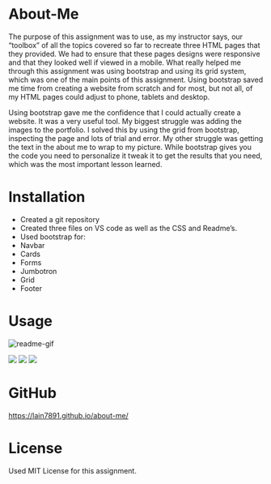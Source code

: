 # About-Me

The purpose of this assignment was to use, as my instructor says, our “toolbox” of all the topics covered so far to recreate three HTML pages that they provided. We had to ensure that these pages designs were responsive and that they looked well if viewed in a mobile. What really helped me through this assignment was using bootstrap and using its grid system, which was one of the main points of this assignment. Using bootstrap saved me time from creating a website from scratch and for most, but not all, of my HTML pages could adjust to phone, tablets and desktop.

Using bootstrap gave me the confidence that I could actually create a website. It was a very useful tool. My biggest struggle was adding the images to the portfolio. I solved this by using the grid from bootstrap, inspecting the page and lots of trial and error. My other struggle was getting the text in the about me to wrap to my picture. While bootstrap gives you the code you need to personalize it tweak it to get the results that you need, which was the most important lesson learned. 

# Installation

* Created a git repository
* Created three files on VS code as well as the CSS and Readme’s.
* Used bootstrap for:
* Navbar
* Cards
* Forms
* Jumbotron
* Grid
* Footer

# Usage

![readme-gif](assets/images/About-Me.gif)

<img src="assets/images/aboutMe2.png">

<img src="assets/images/contactPage.png">

<img src ="assets/images/PortfolioPage3.png">

# GitHub

https://lain7891.github.io/about-me/

# License

Used MIT License for this assignment. 
